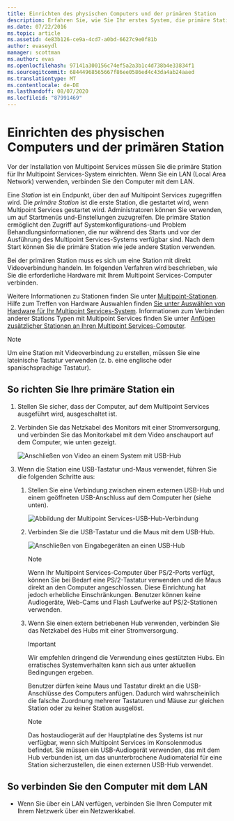```yaml
---
title: Einrichten des physischen Computers und der primären Station
description: Erfahren Sie, wie Sie Ihr erstes System, die primäre Station, in Multipoint Services einrichten.
ms.date: 07/22/2016
ms.topic: article
ms.assetid: 4e83b126-ce9a-4cd7-a0bd-6627c9e0f81b
author: evaseydl
manager: scottman
ms.author: evas
ms.openlocfilehash: 97141a300156c74ef5a2a3b1c4d738b4e33834f1
ms.sourcegitcommit: 68444968565667f86ee0586ed4c43da4ab24aaed
ms.translationtype: MT
ms.contentlocale: de-DE
ms.lasthandoff: 08/07/2020
ms.locfileid: "87991469"
---
```

# <a name="set-up-the-physical-computer-and-primary-station"></a>Einrichten des physischen Computers und der primären Station
Vor der Installation von Multipoint Services müssen Sie die primäre Station für Ihr Multipoint Services-System einrichten. Wenn Sie ein LAN (Local Area Network) verwenden, verbinden Sie den Computer mit dem LAN.

Eine *Station* ist ein Endpunkt, über den auf Multipoint Services zugegriffen wird. Die *primäre Station* ist die erste Station, die gestartet wird, wenn Multipoint Services gestartet wird. Administratoren können Sie verwenden, um auf Startmenüs und-Einstellungen zuzugreifen. Die primäre Station ermöglicht den Zugriff auf Systemkonfigurations-und Problem Behandlungsinformationen, die nur während des Starts und vor der Ausführung des Multipoint Services-Systems verfügbar sind. Nach dem Start können Sie die primäre Station wie jede andere Station verwenden.

Bei der primären Station muss es sich um eine Station mit direkt Videoverbindung handeln. Im folgenden Verfahren wird beschrieben, wie Sie die erforderliche Hardware mit Ihrem Multipoint Services-Computer verbinden.

Weitere Informationen zu Stationen finden Sie unter [Multipoint-Stationen](multipoint-services-stations.md). Hilfe zum Treffen von Hardware Auswahlen finden [Sie unter Auswählen von Hardware für Ihr Multipoint Services-System](./select-hardware-mps.md). Informationen zum Verbinden anderer Stations Typen mit Multipoint Services finden Sie unter [Anfügen zusätzlicher Stationen an Ihren Multipoint Services-Computer](./multipoint-attach-additional-stations.md).

> [!NOTE]
> Um eine Station mit Videoverbindung zu erstellen, müssen Sie eine lateinische Tastatur verwenden (z. b. eine englische oder spanischsprachige Tastatur).

## <a name="to-set-up-your-primary-station"></a>So richten Sie Ihre primäre Station ein

1.  Stellen Sie sicher, dass der Computer, auf dem Multipoint Services ausgeführt wird, ausgeschaltet ist.

2.  Verbinden Sie das Netzkabel des Monitors mit einer Stromversorgung, und verbinden Sie das Monitorkabel mit dem Video anschauport auf dem Computer, wie unten gezeigt.

    ![Anschließen von Video an einem System mit USB-Hub](./media/WMSVideoConnection.gif)

3.  Wenn die Station eine USB-Tastatur und-Maus verwendet, führen Sie die folgenden Schritte aus:

    1.  Stellen Sie eine Verbindung zwischen einem externen USB-Hub und einem geöffneten USB-Anschluss auf dem Computer her (siehe unten).

        ![Abbildung der Multipoint Services-USB-Hub-Verbindung](./media/WMSUSBHubConnection.gif)

    2.  Verbinden Sie die USB-Tastatur und die Maus mit dem USB-Hub.

        ![Anschließen von Eingabegeräten an einen USB-Hub](./media/WMSUSBDeviceConnection.gif)

        > [!NOTE]
        > Wenn Ihr Multipoint Services-Computer über PS/2-Ports verfügt, können Sie bei Bedarf eine PS/2-Tastatur verwenden und die Maus direkt an den Computer angeschlossen. Diese Einrichtung hat jedoch erhebliche Einschränkungen. Benutzer können keine Audiogeräte, Web-Cams und Flash Laufwerke auf PS/2-Stationen verwenden.

    3.  Wenn Sie einen extern betriebenen Hub verwenden, verbinden Sie das Netzkabel des Hubs mit einer Stromversorgung.

        > [!IMPORTANT]
        > Wir empfehlen dringend die Verwendung eines gestützten Hubs. Ein erratisches Systemverhalten kann sich aus unter aktuellen Bedingungen ergeben.
        >
        > Benutzer dürfen keine Maus und Tastatur direkt an die USB-Anschlüsse des Computers anfügen. Dadurch wird wahrscheinlich die falsche Zuordnung mehrerer Tastaturen und Mäuse zur gleichen Station oder zu keiner Station ausgelöst.

        > [!NOTE]
        > Das hostaudiogerät auf der Hauptplatine des Systems ist nur verfügbar, wenn sich Multipoint Services im Konsolenmodus befindet. Sie müssen ein USB-Audiogerät verwenden, das mit dem Hub verbunden ist, um das ununterbrochene Audiomaterial für eine Station sicherzustellen, die einen externen USB-Hub verwendet.

## <a name="to-connect-the-computer-to-the-lan"></a>So verbinden Sie den Computer mit dem LAN

-   Wenn Sie über ein LAN verfügen, verbinden Sie Ihren Computer mit Ihrem Netzwerk über ein Netzwerkkabel.